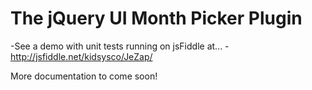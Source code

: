 <h1>The jQuery UI Month Picker Plugin</h1>
 
-See a demo with unit tests running on jsFiddle at...
-http://jsfiddle.net/kidsysco/JeZap/ 

More documentation to come soon!
